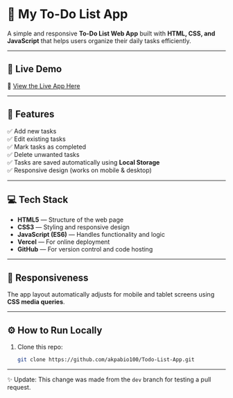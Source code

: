 # 📝 My To-Do List App

A simple and responsive **To-Do List Web App** built with **HTML, CSS, and JavaScript** that helps users organize their daily tasks efficiently.

---

## 🚀 Live Demo
🔗 [View the Live App Here](https://todo-list-eta-three-51.vercel.app)

---

## 🧠 Features
✅ Add new tasks  
✅ Edit existing tasks  
✅ Mark tasks as completed  
✅ Delete unwanted tasks  
✅ Tasks are saved automatically using **Local Storage**  
✅ Responsive design (works on mobile & desktop)

---

## 💻 Tech Stack
- **HTML5** — Structure of the web page  
- **CSS3** — Styling and responsive design  
- **JavaScript (ES6)** — Handles functionality and logic  
- **Vercel** — For online deployment  
- **GitHub** — For version control and code hosting  

---

## 📱 Responsiveness
The app layout automatically adjusts for mobile and tablet screens using **CSS media queries**.

---

## ⚙️ How to Run Locally
1. Clone this repo:
   ```bash
   git clone https://github.com/akpabio100/Todo-List-App.git

---

✨ Update: This change was made from the `dev` branch for testing a pull request.

